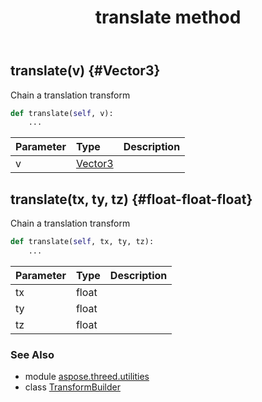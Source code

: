 ﻿---
title: translate method
second_title: Aspose.3D for Python via .NET API References
description: 
type: docs
weight: 130
url: /python-net/aspose.threed.utilities/transformbuilder/translate/
is_root: false
---

## translate(v) {#Vector3}

Chain a translation transform



```python
def translate(self, v):
    ...
```


| Parameter | Type | Description |
| :- | :- | :- |
| v | [Vector3](/3d/python-net/aspose.threed.utilities/vector3) |  |


## translate(tx, ty, tz) {#float-float-float}

Chain a translation transform



```python
def translate(self, tx, ty, tz):
    ...
```


| Parameter | Type | Description |
| :- | :- | :- |
| tx | float |  |
| ty | float |  |
| tz | float |  |



### See Also
* module [aspose.threed.utilities](../../)
* class [TransformBuilder](/3d/python-net/aspose.threed.utilities/transformbuilder)
